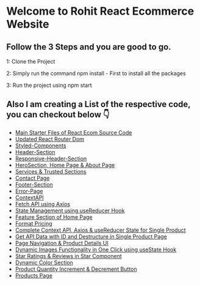 # Welcome to Rohit React Ecommerce Website

## Follow the 3 Steps and you are good to go.

1: Clone the Project

2: Simply run the command npm install - First to install all the packages

3: Run the project using npm start

## Also I am creating a List of the respective code, you can checkout below 👇
<ul>
  <li><a href="https://github.com/rohitverma0234/React-Ecommerce/tree/main">Main Starter Files of React Ecom Source Code</a></li>
  <li><a href="https://github.com/rohitverma0234/React-Ecommerce/tree/React-Router-dom">Updated React Router Dom</a></li>
  <li><a href="https://github.com/rohitverma0234/React-Ecommerce/tree/02_Styled-Components">Styled-Components</a></li>
  <li><a href="https://github.com/rohitverma0234/React-Ecommerce/tree/03_Header-Section">Header-Section</a></li>
  <li><a href="https://github.com/rohitverma0234/React-Ecommerce/tree/04_Header-Responsiveness">Responsive-Header-Section</a></li>
  <li><a href="https://github.com/rohitverma0234/React-Ecommerce/tree/Home-%26-About-Page-with-Hero-Section">HeroSection, Home Page & About Page</a></li>
  <li><a href="https://github.com/rohitverma0234/React-Ecommerce/tree/06_Services-%26-Trusted-Section">Services & Trusted Sections</a></li>
  <li><a href="https://github.com/rohitverma0234/React-Ecommerce/tree/07_Contact-Page">Contact Page</a></li>
  <li><a href="https://github.com/rohitverma0234/React-Ecommerce/tree/08_Footer-Section">Footer-Section</a></li>
  <li><a href="https://github.com/rohitverma0234/React-Ecommerce/tree/09_Error-Page">Error-Page</a></li>
  <li><a href="https://github.com/rohitverma0234/React-Ecommerce/tree/10_Context-API-with-Provider-%26-useContext-Hooks">ContextAPI</a></li>
  <li><a href="https://github.com/rohitverma0234/React-Ecommerce/tree/11_Fetch-API-Data-using-Axios">Fetch API using Axios</a></li>
  <li><a href="https://github.com/rohitverma0234/React-Ecommerce/tree/12_State-Management-using-useReducer-Hook">State Management using useReducer Hook</a></li> 
  <li><a href="https://github.com/rohitverma0234/React-Ecommerce/tree/13_Feature-Section-of-Home-Page">Feature Section of Home Page</a></li> 
  <li><a href="https://github.com/rohitverma0234/React-Ecommerce/tree/14_Format-Price-Dollar-Currency">Format Pricing</a></li>
  <li><a href="https://github.com/rohitverma0234/React-Ecommerce/tree/15_SingleProduct-Page-(1)">Complete Context API, Axios & useReducer State for Single Product</a></li>
  <li><a href="https://github.com/rohitverma0234/React-Ecommerce/tree/16_SingleProduct-Page-(2)">Get API Data with ID and Destructure in Single Product Page</a></li>
  <li><a href="https://github.com/rohitverma0234/React-Ecommerce/tree/17_Page-Navigation-%26-Product-Details-UI">Page Navigation & Product Details UI</a></li>
  <li><a href="https://github.com/rohitverma0234/React-Ecommerce/tree/18_Dynamic-Images-Functionality">Dynamic Images Functionality in One Click using useState Hook</a></li>
  <li><a href="https://github.com/rohitverma0234/React-Ecommerce/tree/19_Star-Ratings-Component-%26-Reviews">Star Ratings & Reviews in Star Component</a></li>
  <li><a href="https://github.com/rohitverma0234/React-Ecommerce/tree/20_Colors-Picker-Selection-functionality">Dynamic Color Section</a></li>
  <li><a href="https://github.com/rohitverma0234/React-Ecommerce/tree/21_Product-Quantity-Increment-%26-Decrement-Button">Product Quantity Increment & Decrement Button</a></li>
  <li><a href="https://github.com/rohitverma0234/React-Ecommerce/tree/22_Product-Page-with-all-Filters-%26-Sorting">Products Page</a></li>
</ul>
